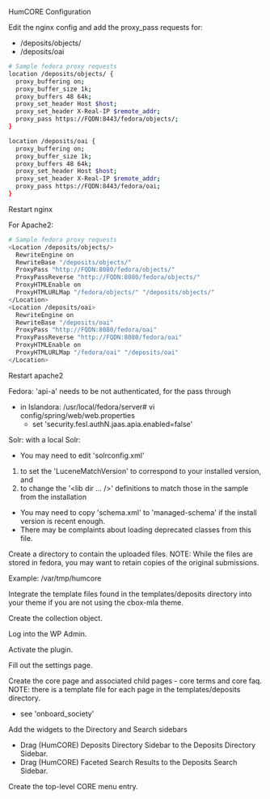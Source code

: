 HumCORE Configuration

Edit the nginx config and add the proxy_pass requests for:
- /deposits/objects/
- /deposits/oai

```sh
# Sample fedora proxy requests
location /deposits/objects/ {
  proxy_buffering on;
  proxy_buffer_size 1k;
  proxy_buffers 48 64k;
  proxy_set_header Host $host;
  proxy_set_header X-Real-IP $remote_addr;
  proxy_pass https://FQDN:8443/fedora/objects/;
}

location /deposits/oai {
  proxy_buffering on;
  proxy_buffer_size 1k;
  proxy_buffers 48 64k;
  proxy_set_header Host $host;
  proxy_set_header X-Real-IP $remote_addr;
  proxy_pass https://FQDN:8443/fedora/oai;
}
```
Restart nginx

For Apache2:
```sh
# Sample fedora proxy requests
<Location /deposits/objects/>
  RewriteEngine on
  RewriteBase "/deposits/objects/"
  ProxyPass "http://FQDN:8080/fedora/objects/"
  ProxyPassReverse "http://FQDN:8080/fedora/objects/"
  ProxyHTMLEnable on
  ProxyHTMLURLMap "/fedora/objects/" "/deposits/objects/"
</Location>
<Location /deposits/oai>
  RewriteEngine on
  RewriteBase "/deposits/oai"
  ProxyPass "http://FQDN:8080/fedora/oai"
  ProxyPassReverse "http://FQDN:8080/fedora/oai"
  ProxyHTMLEnable on
  ProxyHTMLURLMap "/fedora/oai" "/deposits/oai"
</Location>
```
Restart apache2

Fedora: 'api-a' needs to be not authenticated, for the pass through
- in Islandora: /usr/local/fedora/server# vi config/spring/web/web.properties
  - set 'security.fesl.authN.jaas.apia.enabled=false'

Solr: with a local Solr:
- You may need to edit 'solrconfig.xml'
1) to set the 'LuceneMatchVersion' to correspond to your installed version, and
2) to change the '<lib dir ... />' definitions to match those in the sample from the installation
- You may need to copy 'schema.xml' to 'managed-schema' if the install version is recent enough.
- There may be complaints about loading deprecated classes from this file.

Create a directory to contain the uploaded files. NOTE: While the files are stored in fedora, you may want to retain copies of the original submissions.

Example: /var/tmp/humcore

Integrate the template files found in the templates/deposits directory into your theme if you are not using the cbox-mla theme.

Create the collection object.

Log into the WP Admin.

Activate the plugin.

Fill out the settings page.

Create the core page and associated child pages - core terms and core faq. NOTE: there is a template file for each page in the templates/deposits directory.
- see 'onboard_society'

Add the widgets to the Directory and Search sidebars

- Drag (HumCORE) Deposits Directory Sidebar to the Deposits Directory Sidebar.
- Drag (HumCORE) Faceted Search Results to the Deposits Search Sidebar.

Create the top-level CORE menu entry.

